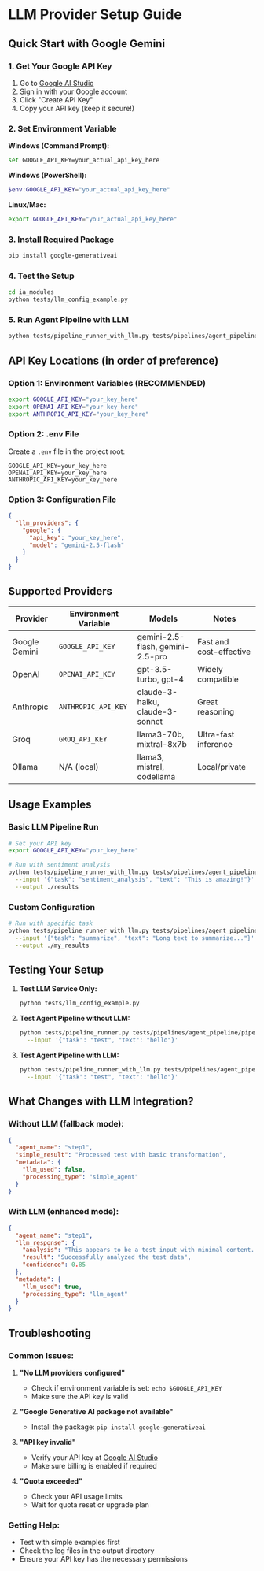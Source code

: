# LLM Provider Setup Guide

## Quick Start with Google Gemini

### 1. Get Your Google API Key

1. Go to [Google AI Studio](https://aistudio.google.com/app/apikey)
2. Sign in with your Google account
3. Click "Create API Key"
4. Copy your API key (keep it secure!)

### 2. Set Environment Variable

**Windows (Command Prompt):**
```bash
set GOOGLE_API_KEY=your_actual_api_key_here
```

**Windows (PowerShell):**
```powershell
$env:GOOGLE_API_KEY="your_actual_api_key_here"
```

**Linux/Mac:**
```bash
export GOOGLE_API_KEY="your_actual_api_key_here"
```

### 3. Install Required Package

```bash
pip install google-generativeai
```

### 4. Test the Setup

```bash
cd ia_modules
python tests/llm_config_example.py
```

### 5. Run Agent Pipeline with LLM

```bash
python tests/pipeline_runner_with_llm.py tests/pipelines/agent_pipeline/pipeline.json --input '{"task": "sentiment_analysis", "text": "I love this product!"}'
```

## API Key Locations (in order of preference)

### Option 1: Environment Variables (RECOMMENDED)
```bash
export GOOGLE_API_KEY="your_key_here"
export OPENAI_API_KEY="your_key_here"
export ANTHROPIC_API_KEY="your_key_here"
```

### Option 2: .env File
Create a `.env` file in the project root:
```
GOOGLE_API_KEY=your_key_here
OPENAI_API_KEY=your_key_here
ANTHROPIC_API_KEY=your_key_here
```

### Option 3: Configuration File
```json
{
  "llm_providers": {
    "google": {
      "api_key": "your_key_here",
      "model": "gemini-2.5-flash"
    }
  }
}
```

## Supported Providers

| Provider | Environment Variable | Models | Notes |
|----------|---------------------|---------|-------|
| Google Gemini | `GOOGLE_API_KEY` | gemini-2.5-flash, gemini-2.5-pro | Fast and cost-effective |
| OpenAI | `OPENAI_API_KEY` | gpt-3.5-turbo, gpt-4 | Widely compatible |
| Anthropic | `ANTHROPIC_API_KEY` | claude-3-haiku, claude-3-sonnet | Great reasoning |
| Groq | `GROQ_API_KEY` | llama3-70b, mixtral-8x7b | Ultra-fast inference |
| Ollama | N/A (local) | llama3, mistral, codellama | Local/private |

## Usage Examples

### Basic LLM Pipeline Run
```bash
# Set your API key
export GOOGLE_API_KEY="your_key_here"

# Run with sentiment analysis
python tests/pipeline_runner_with_llm.py tests/pipelines/agent_pipeline/pipeline.json \
  --input '{"task": "sentiment_analysis", "text": "This is amazing!"}' \
  --output ./results
```

### Custom Configuration
```bash
# Run with specific task
python tests/pipeline_runner_with_llm.py tests/pipelines/agent_pipeline/pipeline.json \
  --input '{"task": "summarize", "text": "Long text to summarize..."}' \
  --output ./my_results
```

## Testing Your Setup

1. **Test LLM Service Only:**
   ```bash
   python tests/llm_config_example.py
   ```

2. **Test Agent Pipeline without LLM:**
   ```bash
   python tests/pipeline_runner.py tests/pipelines/agent_pipeline/pipeline.json \
     --input '{"task": "test", "text": "hello"}'
   ```

3. **Test Agent Pipeline with LLM:**
   ```bash
   python tests/pipeline_runner_with_llm.py tests/pipelines/agent_pipeline/pipeline.json \
     --input '{"task": "test", "text": "hello"}'
   ```

## What Changes with LLM Integration?

### Without LLM (fallback mode):
```json
{
  "agent_name": "step1",
  "simple_result": "Processed test with basic transformation",
  "metadata": {
    "llm_used": false,
    "processing_type": "simple_agent"
  }
}
```

### With LLM (enhanced mode):
```json
{
  "agent_name": "step1",
  "llm_response": {
    "analysis": "This appears to be a test input with minimal content...",
    "result": "Successfully analyzed the test data",
    "confidence": 0.85
  },
  "metadata": {
    "llm_used": true,
    "processing_type": "llm_agent"
  }
}
```

## Troubleshooting

### Common Issues:

1. **"No LLM providers configured"**
   - Check if environment variable is set: `echo $GOOGLE_API_KEY`
   - Make sure the API key is valid

2. **"Google Generative AI package not available"**
   - Install the package: `pip install google-generativeai`

3. **"API key invalid"**
   - Verify your API key at [Google AI Studio](https://aistudio.google.com/app/apikey)
   - Make sure billing is enabled if required

4. **"Quota exceeded"**
   - Check your API usage limits
   - Wait for quota reset or upgrade plan

### Getting Help:
- Test with simple examples first
- Check the log files in the output directory
- Ensure your API key has the necessary permissions